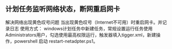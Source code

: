 ## 计划任务监听网络状态，断网重启网卡
解决网络出现黄色叹号问题
当出现黄色叹号（Internet不可用）时重启网卡。并记录日志
使用方式：
    windows计划任务中新建任务，常规设置运行任务使用Administrators用户，勾选使用最高权限运行，触发器填入tigger.xml，新建操作，powershell 启动 restart-netadpter.ps1。 
